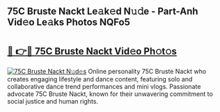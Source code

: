 ## 75C Bruste Nackt Le𝚊k𝚎d N𝚞𝚍e - Part-Anh Vid𝚎o Le𝚊ks Photos NQFo5

# <h2><a href="http://fb97ka.evod.top/?m=75C+Bruste+Nackt">🔗 👉🔴 75C Bruste Nackt Vid𝚎o Ph𝚘t𝚘s</a></h2>

[![75C Bruste Nackt N𝚞d𝚎s](https://i.imgur.com/8V9OHl7.gif)](http://fb97ka.evod.top/?m=75C+Bruste+Nackt)
Online personality 75C Bruste Nackt who creates engaging lifestyle and dance content, featuring solo and collaborative dance trend performances and mini vlogs. Passionate advocate 75C Bruste Nackt, known for their unwavering commitment to social justice and human rights. 
